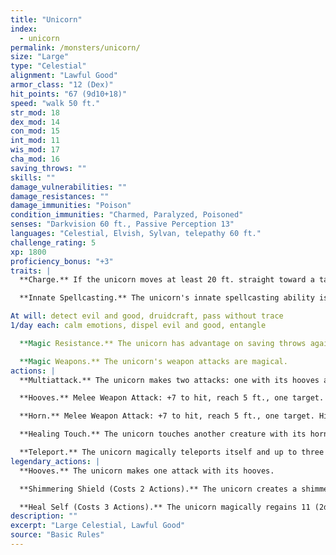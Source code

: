 ```yaml
---
title: "Unicorn"
index:
  - unicorn
permalink: /monsters/unicorn/
size: "Large"
type: "Celestial"
alignment: "Lawful Good"
armor_class: "12 (Dex)"
hit_points: "67 (9d10+18)"
speed: "walk 50 ft."
str_mod: 18
dex_mod: 14
con_mod: 15
int_mod: 11
wis_mod: 17
cha_mod: 16
saving_throws: ""
skills: ""
damage_vulnerabilities: ""
damage_resistances: ""
damage_immunities: "Poison"
condition_immunities: "Charmed, Paralyzed, Poisoned"
senses: "Darkvision 60 ft., Passive Perception 13"
languages: "Celestial, Elvish, Sylvan, telepathy 60 ft."
challenge_rating: 5
xp: 1800
proficiency_bonus: "+3"
traits: |
  **Charge.** If the unicorn moves at least 20 ft. straight toward a target and then hits it with a horn attack on the same turn, the target takes an extra 9 (2d8) piercing damage. If the target is a creature, it must succeed on a DC 15 Strength saving throw or be knocked prone.

  **Innate Spellcasting.** The unicorn's innate spellcasting ability is Charisma (spell save DC 14). The unicorn can innately cast the following spells, requiring no components:

At will: detect evil and good, druidcraft, pass without trace
1/day each: calm emotions, dispel evil and good, entangle

  **Magic Resistance.** The unicorn has advantage on saving throws against spells and other magical effects.

  **Magic Weapons.** The unicorn's weapon attacks are magical.
actions: |
  **Multiattack.** The unicorn makes two attacks: one with its hooves and one with its horn.

  **Hooves.** Melee Weapon Attack: +7 to hit, reach 5 ft., one target. Hit: 11 (2d6 + 4) bludgeoning damage.

  **Horn.** Melee Weapon Attack: +7 to hit, reach 5 ft., one target. Hit: 8 (1d8 + 4) piercing damage.

  **Healing Touch.** The unicorn touches another creature with its horn. The target magically regains 11 (2d8 + 2) hit points. In addition, the touch removes all diseases and neutralizes all poisons afflicting the target.

  **Teleport.** The unicorn magically teleports itself and up to three willing creatures it can see within 5 ft. of it, along with any equipment they are wearing or carrying, to a location the unicorn is familiar with, up to 1 mile away.  
legendary_actions: |
  **Hooves.** The unicorn makes one attack with its hooves.

  **Shimmering Shield (Costs 2 Actions).** The unicorn creates a shimmering, magical field around itself or another creature it can see within 60 ft. of it. The target gains a +2 bonus to AC until the end of the unicorn's next turn.

  **Heal Self (Costs 3 Actions).** The unicorn magically regains 11 (2d8 + 2) hit points.
description: ""
excerpt: "Large Celestial, Lawful Good"
source: "Basic Rules"
---
```

